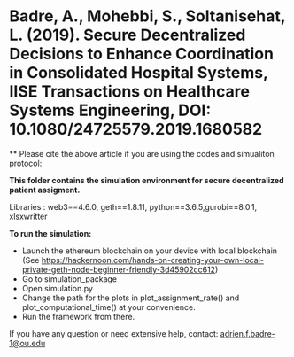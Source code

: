# Badre, A., Mohebbi, S., Soltanisehat, L. (2019). Secure Decentralized Decisions to Enhance Coordination in Consolidated Hospital Systems, IISE Transactions on Healthcare Systems Engineering, DOI: 10.1080/24725579.2019.1680582

** Please cite the above article if you are using the codes and simualiton protocol:

**This folder contains the simulation environment for secure decentralized patient assigment.**

Libraries : web3==4.6.0, geth==1.8.11, python==3.6.5,gurobi==8.0.1, xlsxwritter

**To run the simulation:**
  - Launch the ethereum blockchain on your device with local blockchain (See https://hackernoon.com/hands-on-creating-your-own-local-private-geth-node-beginner-friendly-3d45902cc612) 
  - Go to simulation_package
  - Open simulation.py
  - Change the path for the plots in plot_assignment_rate() and plot_computational_time() at your convenience.
  - Run the framework from there.
 
If you have any question or need extensive help, contact: adrien.f.badre-1@ou.edu
 
